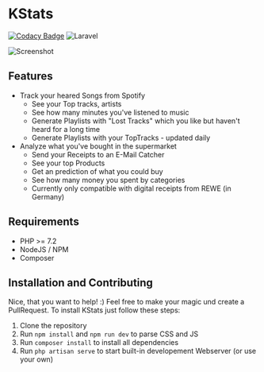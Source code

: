 # KStats
[![Codacy Badge](https://api.codacy.com/project/badge/Grade/e2ba9f2772e24d8d9fae5f9e8955d70c)](https://app.codacy.com/manual/MrKrisKrisu/KStats?utm_source=github.com&utm_medium=referral&utm_content=MrKrisKrisu/KStats&utm_campaign=Badge_Grade_Dashboard) ![Laravel](https://github.com/MrKrisKrisu/KStats/workflows/Laravel/badge.svg)

![Screenshot](screenshot.png)

## Features
* Track your heared Songs from Spotify
  * See your Top tracks, artists
  * See how many minutes you've listened to music
  * Generate Playlists with "Lost Tracks" which you like but haven't heard for a long time
  * Generate Playlists with your TopTracks - updated daily
* Analyze what you've bought in the supermarket
  * Send your Receipts to an E-Mail Catcher
  * See your top Products
  * Get an prediction of what you could buy
  * See how many money you spent by categories
  * Currently only compatible with digital receipts from REWE (in Germany)
  
## Requirements

- PHP >= 7.2
- NodeJS / NPM
- Composer

## Installation and Contributing

Nice, that you want to help! :) Feel free to make your magic und create a PullRequest. 
To install KStats just follow these steps:

1. Clone the repository
2. Run ``npm install`` and ``npm run dev`` to parse CSS and JS
3. Run ``composer install`` to install all dependencies
4. Run ``php artisan serve`` to start built-in developement Webserver (or use your own)
